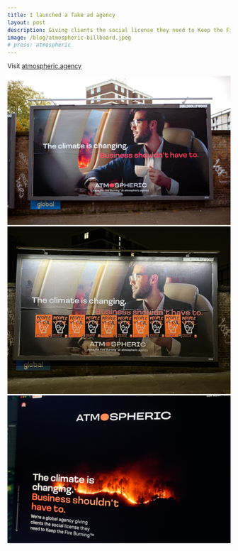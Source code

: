 ```yaml
---
title: I launched a fake ad agency
layout: post
description: Giving clients the social license they need to Keep the Fire Burning™
image: /blog/atmospheric-billboard.jpeg
# press: atmospheric
---
```




Visit [atmospheric.agency](https://www.atmospheric.agency)

![](/blog/atmospheric-billboard.jpg)
![](/blog/atmospheric-juststopoil.jpg)
![](/blog/atmospheric-website.jpg)
